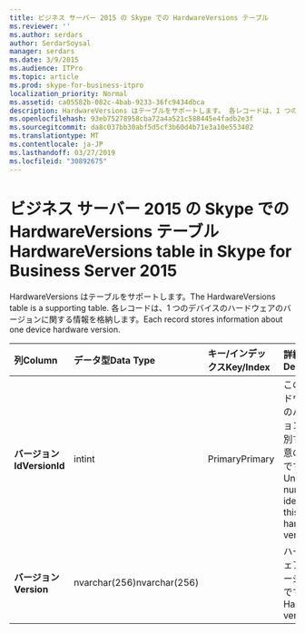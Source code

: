 ```yaml
---
title: ビジネス サーバー 2015 の Skype での HardwareVersions テーブル
ms.reviewer: ''
ms.author: serdars
author: SerdarSoysal
manager: serdars
ms.date: 3/9/2015
ms.audience: ITPro
ms.topic: article
ms.prod: skype-for-business-itpro
localization_priority: Normal
ms.assetid: ca05582b-082c-4bab-9233-36fc9434dbca
description: HardwareVersions はテーブルをサポートします。 各レコードは、1 つのデバイスのハードウェアのバージョンに関する情報を格納します。
ms.openlocfilehash: 93eb75278958cba72a4a521c588445e4fadb2e3f
ms.sourcegitcommit: da8c037bb30abf5d5cf3b60d4b71e3a10e553402
ms.translationtype: MT
ms.contentlocale: ja-JP
ms.lasthandoff: 03/27/2019
ms.locfileid: "30892675"
---
```

# <a name="hardwareversions-table-in-skype-for-business-server-2015"></a><span data-ttu-id="9fb83-104">ビジネス サーバー 2015 の Skype での HardwareVersions テーブル</span><span class="sxs-lookup"><span data-stu-id="9fb83-104">HardwareVersions table in Skype for Business Server 2015</span></span>
 
<span data-ttu-id="9fb83-105">HardwareVersions はテーブルをサポートします。</span><span class="sxs-lookup"><span data-stu-id="9fb83-105">The HardwareVersions table is a supporting table.</span></span> <span data-ttu-id="9fb83-106">各レコードは、1 つのデバイスのハードウェアのバージョンに関する情報を格納します。</span><span class="sxs-lookup"><span data-stu-id="9fb83-106">Each record stores information about one device hardware version.</span></span>
  
|<span data-ttu-id="9fb83-107">**列**</span><span class="sxs-lookup"><span data-stu-id="9fb83-107">**Column**</span></span>|<span data-ttu-id="9fb83-108">**データ型**</span><span class="sxs-lookup"><span data-stu-id="9fb83-108">**Data Type**</span></span>|<span data-ttu-id="9fb83-109">**キー/インデックス**</span><span class="sxs-lookup"><span data-stu-id="9fb83-109">**Key/Index**</span></span>|<span data-ttu-id="9fb83-110">**詳細**</span><span class="sxs-lookup"><span data-stu-id="9fb83-110">**Details**</span></span>|
|:-----|:-----|:-----|:-----|
|<span data-ttu-id="9fb83-111">**バージョン Id**</span><span class="sxs-lookup"><span data-stu-id="9fb83-111">**VersionId**</span></span> <br/> |<span data-ttu-id="9fb83-112">int</span><span class="sxs-lookup"><span data-stu-id="9fb83-112">int</span></span>  <br/> |<span data-ttu-id="9fb83-113">Primary</span><span class="sxs-lookup"><span data-stu-id="9fb83-113">Primary</span></span>  <br/> |<span data-ttu-id="9fb83-114">このハードウェアのバージョンを識別する一意の番号です。</span><span class="sxs-lookup"><span data-stu-id="9fb83-114">Unique number identifying this hardware version.</span></span>  <br/> |
|<span data-ttu-id="9fb83-115">**バージョン**</span><span class="sxs-lookup"><span data-stu-id="9fb83-115">**Version**</span></span> <br/> |<span data-ttu-id="9fb83-116">nvarchar(256)</span><span class="sxs-lookup"><span data-stu-id="9fb83-116">nvarchar(256)</span></span>  <br/> | <br/> |<span data-ttu-id="9fb83-117">ハードウェアのバージョンです。</span><span class="sxs-lookup"><span data-stu-id="9fb83-117">Hardware version.</span></span>  <br/> |
   

